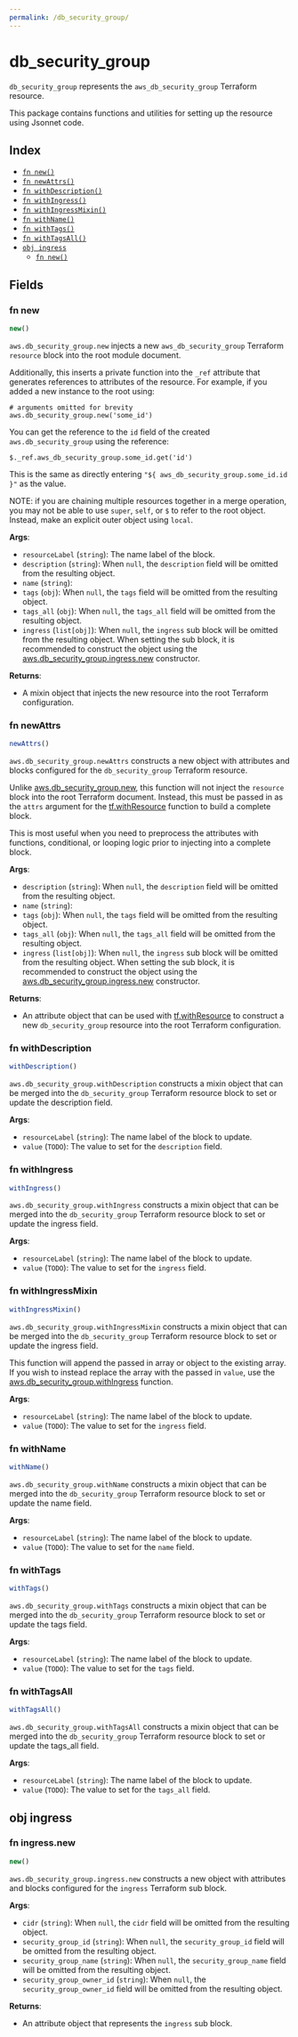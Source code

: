 ```yaml
---
permalink: /db_security_group/
---
```


# db_security_group

`db_security_group` represents the `aws_db_security_group` Terraform resource.



This package contains functions and utilities for setting up the resource using Jsonnet code.


## Index

* [`fn new()`](#fn-new)
* [`fn newAttrs()`](#fn-newattrs)
* [`fn withDescription()`](#fn-withdescription)
* [`fn withIngress()`](#fn-withingress)
* [`fn withIngressMixin()`](#fn-withingressmixin)
* [`fn withName()`](#fn-withname)
* [`fn withTags()`](#fn-withtags)
* [`fn withTagsAll()`](#fn-withtagsall)
* [`obj ingress`](#obj-ingress)
  * [`fn new()`](#fn-ingressnew)

## Fields

### fn new

```ts
new()
```


`aws.db_security_group.new` injects a new `aws_db_security_group` Terraform `resource`
block into the root module document.

Additionally, this inserts a private function into the `_ref` attribute that generates references to attributes of the
resource. For example, if you added a new instance to the root using:

    # arguments omitted for brevity
    aws.db_security_group.new('some_id')

You can get the reference to the `id` field of the created `aws.db_security_group` using the reference:

    $._ref.aws_db_security_group.some_id.get('id')

This is the same as directly entering `"${ aws_db_security_group.some_id.id }"` as the value.

NOTE: if you are chaining multiple resources together in a merge operation, you may not be able to use `super`, `self`,
or `$` to refer to the root object. Instead, make an explicit outer object using `local`.

**Args**:
  - `resourceLabel` (`string`): The name label of the block.
  - `description` (`string`):  When `null`, the `description` field will be omitted from the resulting object.
  - `name` (`string`): 
  - `tags` (`obj`):  When `null`, the `tags` field will be omitted from the resulting object.
  - `tags_all` (`obj`):  When `null`, the `tags_all` field will be omitted from the resulting object.
  - `ingress` (`list[obj]`):  When `null`, the `ingress` sub block will be omitted from the resulting object. When setting the sub block, it is recommended to construct the object using the [aws.db_security_group.ingress.new](#fn-dbsecuritygroupingressnew) constructor.

**Returns**:
- A mixin object that injects the new resource into the root Terraform configuration.


### fn newAttrs

```ts
newAttrs()
```


`aws.db_security_group.newAttrs` constructs a new object with attributes and blocks configured for the `db_security_group`
Terraform resource.

Unlike [aws.db_security_group.new](#fn-dbsecuritygroupnew), this function will not inject the `resource`
block into the root Terraform document. Instead, this must be passed in as the `attrs` argument for the
[tf.withResource](https://github.com/tf-libsonnet/core/tree/main/docs#fn-withresource) function to build a complete block.

This is most useful when you need to preprocess the attributes with functions, conditional, or looping logic prior to
injecting into a complete block.

**Args**:
  - `description` (`string`):  When `null`, the `description` field will be omitted from the resulting object.
  - `name` (`string`): 
  - `tags` (`obj`):  When `null`, the `tags` field will be omitted from the resulting object.
  - `tags_all` (`obj`):  When `null`, the `tags_all` field will be omitted from the resulting object.
  - `ingress` (`list[obj]`):  When `null`, the `ingress` sub block will be omitted from the resulting object. When setting the sub block, it is recommended to construct the object using the [aws.db_security_group.ingress.new](#fn-dbsecuritygroupingressnew) constructor.

**Returns**:
  - An attribute object that can be used with [tf.withResource](https://github.com/tf-libsonnet/core/tree/main/docs#fn-withresource) to construct a new `db_security_group` resource into the root Terraform configuration.


### fn withDescription

```ts
withDescription()
```

`aws.db_security_group.withDescription` constructs a mixin object that can be merged into the `db_security_group`
Terraform resource block to set or update the description field.



**Args**:
  - `resourceLabel` (`string`): The name label of the block to update.
  - `value` (`TODO`): The value to set for the `description` field.


### fn withIngress

```ts
withIngress()
```

`aws.db_security_group.withIngress` constructs a mixin object that can be merged into the `db_security_group`
Terraform resource block to set or update the ingress field.



**Args**:
  - `resourceLabel` (`string`): The name label of the block to update.
  - `value` (`TODO`): The value to set for the `ingress` field.


### fn withIngressMixin

```ts
withIngressMixin()
```

`aws.db_security_group.withIngressMixin` constructs a mixin object that can be merged into the `db_security_group`
Terraform resource block to set or update the ingress field.

This function will append the passed in array or object to the existing array. If you wish
to instead replace the array with the passed in `value`, use the [aws.db_security_group.withIngress](TODO)
function.


**Args**:
  - `resourceLabel` (`string`): The name label of the block to update.
  - `value` (`TODO`): The value to set for the `ingress` field.


### fn withName

```ts
withName()
```

`aws.db_security_group.withName` constructs a mixin object that can be merged into the `db_security_group`
Terraform resource block to set or update the name field.



**Args**:
  - `resourceLabel` (`string`): The name label of the block to update.
  - `value` (`TODO`): The value to set for the `name` field.


### fn withTags

```ts
withTags()
```

`aws.db_security_group.withTags` constructs a mixin object that can be merged into the `db_security_group`
Terraform resource block to set or update the tags field.



**Args**:
  - `resourceLabel` (`string`): The name label of the block to update.
  - `value` (`TODO`): The value to set for the `tags` field.


### fn withTagsAll

```ts
withTagsAll()
```

`aws.db_security_group.withTagsAll` constructs a mixin object that can be merged into the `db_security_group`
Terraform resource block to set or update the tags_all field.



**Args**:
  - `resourceLabel` (`string`): The name label of the block to update.
  - `value` (`TODO`): The value to set for the `tags_all` field.


## obj ingress



### fn ingress.new

```ts
new()
```


`aws.db_security_group.ingress.new` constructs a new object with attributes and blocks configured for the `ingress`
Terraform sub block.



**Args**:
  - `cidr` (`string`):  When `null`, the `cidr` field will be omitted from the resulting object.
  - `security_group_id` (`string`):  When `null`, the `security_group_id` field will be omitted from the resulting object.
  - `security_group_name` (`string`):  When `null`, the `security_group_name` field will be omitted from the resulting object.
  - `security_group_owner_id` (`string`):  When `null`, the `security_group_owner_id` field will be omitted from the resulting object.

**Returns**:
  - An attribute object that represents the `ingress` sub block.
